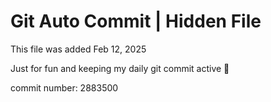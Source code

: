 # Git Auto Commit | Hidden File

This file was added Feb 12, 2025

Just for fun and keeping my daily git commit active 🤪

commit number: 2883500
